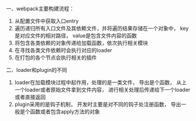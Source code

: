 一、webpack主要构建流程：
1. 从配置文件中获取入口entry
2. 遍历递归所有入口文件及其依赖文件，并将遍历结果存储在一个对象中， key是对应文件的相对路径， value是包含文件内容的函数
3. 将包含各类依赖的对象传递给加载函数，依次执行相关模块
4. 在寻找各类文件依赖时会执行对应的loader
5. 在打包的各个节点会执行相关的插件

二、loader和plugin的不同
1. loader在加载模块过程中起作用，处理的是一类文件， 导出是个函数， 从上一个loader或者原始文件拿到文件内容， 进行相关处理后传递给下一个loader或者直接返回
2. plugin采用的是钩子机制， 开发时主要是对不同的钩子处注册函数， 导出一般是个函数或者包含apply方法的对象
